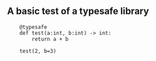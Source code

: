 ## A basic test  of a typesafe library

```
    @typesafe
	def test(a:int, b:int) -> int:
		return a + b

	test(2, b=3)

```